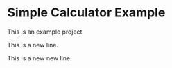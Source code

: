 # Simple Calculator Example

This is an example project

This is a new line.

This is a new new line.
